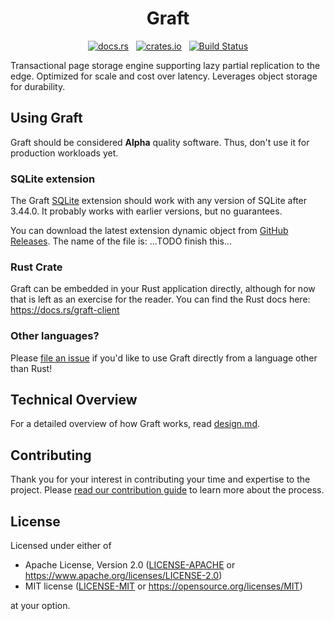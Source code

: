 <h1 align="center">Graft</h1>
<p align="center">
  <a href="https://docs.rs/graft-client"><img alt="docs.rs" src="https://img.shields.io/docsrs/graft-client"></a>
  &nbsp;
  <a href="https://crates.io/crates/graft-client"><img alt="crates.io" src="https://img.shields.io/crates/v/graft-client.svg"></a>
  &nbsp;
  <a href="https://github.com/orbitinghail/graft/actions"><img alt="Build Status" src="https://github.com/orbitinghail/graft/actions/workflows/ci.yml/badge.svg"></a>
</p>

Transactional page storage engine supporting lazy partial replication to the edge. Optimized for scale and cost over latency. Leverages object storage for durability.

## Using Graft

Graft should be considered **Alpha** quality software. Thus, don't use it for production workloads yet.

### SQLite extension

The Graft [SQLite] extension should work with any version of SQLite after 3.44.0. It probably works with earlier versions, but no guarantees.

You can download the latest extension dynamic object from [GitHub Releases]. The name of the file is:
...TODO finish this...

[SQLite]: https://www.sqlite.org/index.html
[install-sqlite-ext]: https://antonz.org/install-sqlite-extension/
[GitHub Releases]: https://github.com/orbitinghail/graft/releases/latest

### Rust Crate

Graft can be embedded in your Rust application directly, although for now that is left as an exercise for the reader. You can find the Rust docs here: https://docs.rs/graft-client

### Other languages?

Please [file an issue] if you'd like to use Graft directly from a language other than Rust!

[file an issue]: https://github.com/orbitinghail/graft/issues/new

## Technical Overview

For a detailed overview of how Graft works, read [design.md].

[design.md]: https://github.com/orbitinghail/graft/blob/main/docs/design.md

## Contributing

Thank you for your interest in contributing your time and expertise to the project. Please [read our contribution guide] to learn more about the process.

[read our contribution guide]: https://github.com/orbitinghail/graft/blob/main/CONTRIBUTING.md

## License

Licensed under either of

- Apache License, Version 2.0 ([LICENSE-APACHE] or https://www.apache.org/licenses/LICENSE-2.0)
- MIT license ([LICENSE-MIT] or https://opensource.org/licenses/MIT)

at your option.

[LICENSE-APACHE]: https://github.com/orbitinghail/graft/blob/main/LICENSE-APACHE
[LICENSE-MIT]: https://github.com/orbitinghail/graft/blob/main/LICENSE-MIT
